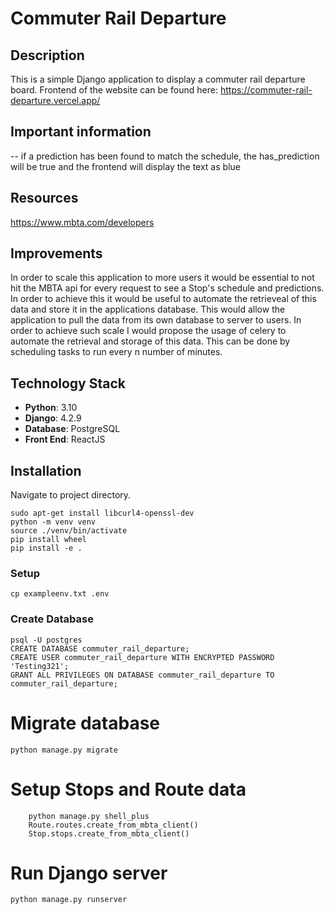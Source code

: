 # Commuter Rail Departure

## Description
This is a simple Django application to display a commuter rail departure board.
Frontend of the website can be found here: https://commuter-rail-departure.vercel.app/

## Important information
-- if a prediction has been found to match the schedule, the has_prediction will be true and the frontend will display the text as blue

## Resources
https://www.mbta.com/developers

## Improvements
In order to scale this application to more users it would be essential to not hit the MBTA api for every request to see a Stop's schedule and predictions. In order to achieve this it would be useful to automate the retrieveal of this data and store it in the applications database. This would allow the application to pull the data from its own database to server to users. In order to achieve such scale I would propose the usage of celery to automate the retrieval and storage of this data. This can be done by scheduling tasks to run every n number of minutes.

## Technology Stack
- **Python**: 3.10
- **Django**: 4.2.9
- **Database**: PostgreSQL
- **Front End**: ReactJS

## Installation
Navigate to project directory.
```
sudo apt-get install libcurl4-openssl-dev
python -m venv venv
source ./venv/bin/activate
pip install wheel
pip install -e .
```

### Setup
```cp exampleenv.txt .env```

### Create Database
```
psql -U postgres
CREATE DATABASE commuter_rail_departure;
CREATE USER commuter_rail_departure WITH ENCRYPTED PASSWORD 'Testing321';
GRANT ALL PRIVILEGES ON DATABASE commuter_rail_departure TO commuter_rail_departure;
```

# Migrate database
```python manage.py migrate```

# Setup Stops and Route data
```
    python manage.py shell_plus
    Route.routes.create_from_mbta_client()
    Stop.stops.create_from_mbta_client()
```

# Run Django server
```python manage.py runserver```

